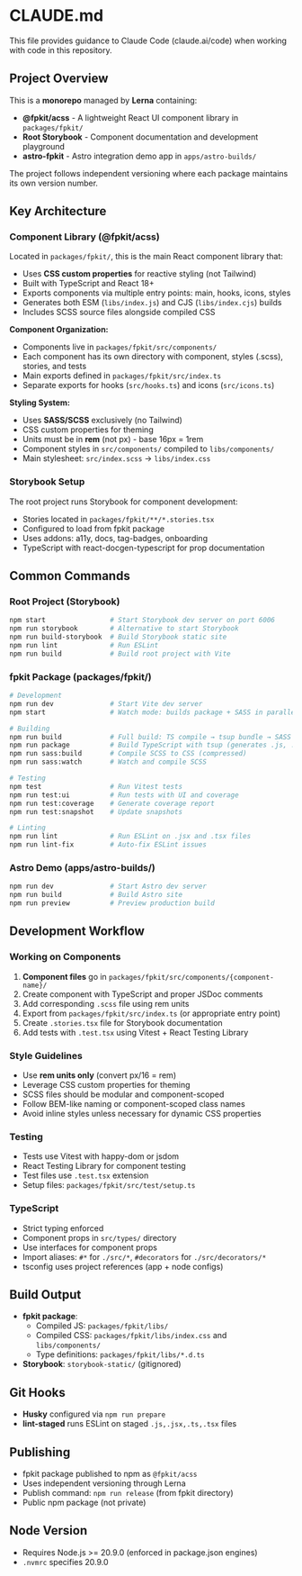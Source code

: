# CLAUDE.md

This file provides guidance to Claude Code (claude.ai/code) when working with code in this repository.

## Project Overview

This is a **monorepo** managed by **Lerna** containing:
- **@fpkit/acss** - A lightweight React UI component library in `packages/fpkit/`
- **Root Storybook** - Component documentation and development playground
- **astro-fpkit** - Astro integration demo app in `apps/astro-builds/`

The project follows independent versioning where each package maintains its own version number.

## Key Architecture

### Component Library (@fpkit/acss)

Located in `packages/fpkit/`, this is the main React component library that:
- Uses **CSS custom properties** for reactive styling (not Tailwind)
- Built with TypeScript and React 18+
- Exports components via multiple entry points: main, hooks, icons, styles
- Generates both ESM (`libs/index.js`) and CJS (`libs/index.cjs`) builds
- Includes SCSS source files alongside compiled CSS

**Component Organization:**
- Components live in `packages/fpkit/src/components/`
- Each component has its own directory with component, styles (.scss), stories, and tests
- Main exports defined in `packages/fpkit/src/index.ts`
- Separate exports for hooks (`src/hooks.ts`) and icons (`src/icons.ts`)

**Styling System:**
- Uses **SASS/SCSS** exclusively (no Tailwind)
- CSS custom properties for theming
- Units must be in **rem** (not px) - base 16px = 1rem
- Component styles in `src/components/` compiled to `libs/components/`
- Main stylesheet: `src/index.scss` → `libs/index.css`

### Storybook Setup

The root project runs Storybook for component development:
- Stories located in `packages/fpkit/**/*.stories.tsx`
- Configured to load from fpkit package
- Uses addons: a11y, docs, tag-badges, onboarding
- TypeScript with react-docgen-typescript for prop documentation

## Common Commands

### Root Project (Storybook)
```bash
npm start                # Start Storybook dev server on port 6006
npm run storybook        # Alternative to start Storybook
npm run build-storybook  # Build Storybook static site
npm run lint             # Run ESLint
npm run build            # Build root project with Vite
```

### fpkit Package (packages/fpkit/)
```bash
# Development
npm run dev              # Start Vite dev server
npm start                # Watch mode: builds package + SASS in parallel

# Building
npm run build            # Full build: TS compile → tsup bundle → SASS → CSS processing
npm run package          # Build TypeScript with tsup (generates .js, .cjs, .d.ts)
npm run sass:build       # Compile SCSS to CSS (compressed)
npm run sass:watch       # Watch and compile SCSS

# Testing
npm test                 # Run Vitest tests
npm run test:ui          # Run tests with UI and coverage
npm run test:coverage    # Generate coverage report
npm run test:snapshot    # Update snapshots

# Linting
npm run lint             # Run ESLint on .jsx and .tsx files
npm run lint-fix         # Auto-fix ESLint issues
```

### Astro Demo (apps/astro-builds/)
```bash
npm run dev              # Start Astro dev server
npm run build            # Build Astro site
npm run preview          # Preview production build
```

## Development Workflow

### Working on Components

1. **Component files** go in `packages/fpkit/src/components/{component-name}/`
2. Create component with TypeScript and proper JSDoc comments
3. Add corresponding `.scss` file using rem units
4. Export from `packages/fpkit/src/index.ts` (or appropriate entry point)
5. Create `.stories.tsx` file for Storybook documentation
6. Add tests with `.test.tsx` using Vitest + React Testing Library

### Style Guidelines

- Use **rem units only** (convert px/16 = rem)
- Leverage CSS custom properties for theming
- SCSS files should be modular and component-scoped
- Follow BEM-like naming or component-scoped class names
- Avoid inline styles unless necessary for dynamic CSS properties

### Testing

- Tests use Vitest with happy-dom or jsdom
- React Testing Library for component testing
- Test files use `.test.tsx` extension
- Setup files: `packages/fpkit/src/test/setup.ts`

### TypeScript

- Strict typing enforced
- Component props in `src/types/` directory
- Use interfaces for component props
- Import aliases: `#*` for `./src/*`, `#decorators` for `./src/decorators/*`
- tsconfig uses project references (app + node configs)

## Build Output

- **fpkit package**:
  - Compiled JS: `packages/fpkit/libs/`
  - Compiled CSS: `packages/fpkit/libs/index.css` and `libs/components/`
  - Type definitions: `packages/fpkit/libs/*.d.ts`
- **Storybook**: `storybook-static/` (gitignored)

## Git Hooks

- **Husky** configured via `npm run prepare`
- **lint-staged** runs ESLint on staged `.js,.jsx,.ts,.tsx` files

## Publishing

- fpkit package published to npm as `@fpkit/acss`
- Uses independent versioning through Lerna
- Publish command: `npm run release` (from fpkit directory)
- Public npm package (not private)

## Node Version

- Requires Node.js >= 20.9.0 (enforced in package.json engines)
- `.nvmrc` specifies 20.9.0
